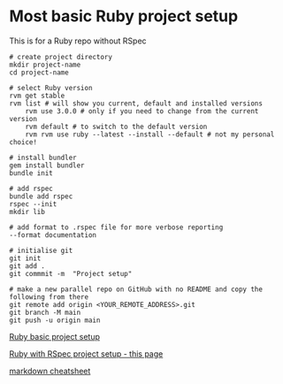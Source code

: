 # Most basic Ruby project setup

This is for a Ruby repo without RSpec

```
# create project directory
mkdir project-name
cd project-name

# select Ruby version
rvm get stable
rvm list # will show you current, default and installed versions
    rvm use 3.0.0 # only if you need to change from the current version
    rvm default # to switch to the default version
    rvm rvm use ruby --latest --install --default # not my personal choice!

# install bundler
gem install bundler
bundle init

# add rspec
bundle add rspec
rspec --init
mkdir lib

# add format to .rspec file for more verbose reporting
--format documentation

# initialise git
git init
git add .
git commmit -m  "Project setup"

# make a new parallel repo on GitHub with no README and copy the following from there
git remote add origin <YOUR_REMOTE_ADDRESS>.git
git branch -M main
git push -u origin main

```

[Ruby basic project setup](https://github.com/pablisch/project-setup/blob/main/ruby_basic.md)

[Ruby with RSpec project setup - this page](https://github.com/pablisch/project-setup/blob/main/ruby_with_rspec.md)

[markdown cheatsheet](https://github.com/adam-p/markdown-here/wiki/Markdown-Cheatsheet)
